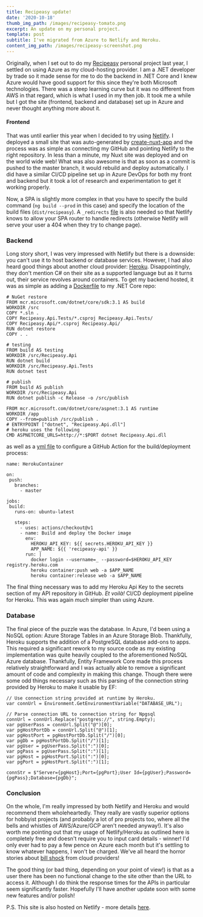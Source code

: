 ```yaml
---
title: Recipeasy update!
date: '2020-10-18'
thumb_img_path: /images/recipeasy-tomato.png
excerpt: An update on my personal project.
template: post
subtitle: I've migrated from Azure to Netlify and Heroku.
content_img_path: /images/recipeasy-screenshot.png
---
```


Originally, when I set out to do my [Recipeasy](https://silly-mahavira-4f9bf8.netlify.app/) personal project last year, I settled on using Azure as my cloud-hosting provider. I am a .NET developer by trade so it made sense for me to do the backend in .NET Core and I knew Azure would have good support for this since they're both Microsoft technologies. There was a steep learning curve but it was no different from AWS in that regard, which is what I used in my then job. It took me a while but I got the site (frontend, backend and database) set up in Azure and never thought anything more about it.

#### Frontend

That was until earlier this year when I decided to try using [Netlify](https://www.netlify.com/). I deployed a small site that was auto-generated by [create-nuxt-app](https://github.com/nuxt/create-nuxt-app) and the process was as simple as connecting my GitHub and pointing Netlify to the right repository. In less than a minute, my Nuxt site was deployed and on the world wide web! What was also awesome is that as soon as a commit is pushed to the master branch, it would rebuild and deploy automatically. I did have a similar CI/CD pipeline set up in Azure DevOps for both my front and backend but it took a lot of research and experimentation to get it working properly.

Now, a SPA is slightly more complex in that you have to specify the build command (`ng build --prod` in this case) and specify the location of the build files (`dist/recipeasy`). A `_redirects` [file](https://github.com/aellwood/recipeasy/blob/master/src/_redirects) is also needed so that Netlify knows to allow your SPA router to handle redirects (otherwise Netlify will serve your user a 404 when they try to change page).

### Backend

Long story short, I was very impressed with Netlify but there is a downside: you can't use it to host backend or database services. However, I had also heard good things about another cloud provider: [Heroku](https://www.heroku.com/). Disappointingly, they don't mention C# on their site as a supported language but as it turns out, their service revolves around containers. To get my backend hosted, it was as simple as adding a [Dockerfile](https://github.com/aellwood/recipeasy-api/blob/master/Dockerfile) to my .NET Core repo:

```
# NuGet restore
FROM mcr.microsoft.com/dotnet/core/sdk:3.1 AS build
WORKDIR /src
COPY *.sln .
COPY Recipeasy.Api.Tests/*.csproj Recipeasy.Api.Tests/
COPY Recipeasy.Api/*.csproj Recipeasy.Api/
RUN dotnet restore
COPY . .

# testing
FROM build AS testing
WORKDIR /src/Recipeasy.Api
RUN dotnet build
WORKDIR /src/Recipeasy.Api.Tests
RUN dotnet test

# publish
FROM build AS publish
WORKDIR /src/Recipeasy.Api
RUN dotnet publish -c Release -o /src/publish

FROM mcr.microsoft.com/dotnet/core/aspnet:3.1 AS runtime
WORKDIR /app
COPY --from=publish /src/publish .
# ENTRYPOINT ["dotnet", "Recipeasy.Api.dll"]
# heroku uses the following
CMD ASPNETCORE_URLS=http://*:$PORT dotnet Recipeasy.Api.dll
```


 as well as a [yml file](https://github.com/aellwood/recipeasy-api/blob/master/.github/workflows/main.yml) to configure a GitHub Action for the build/deployment process:
 
 ```
name: HerokuContainer

on:
  push:
    branches:
      - master

jobs:
  build:
    runs-on: ubuntu-latest

    steps:
      - uses: actions/checkout@v1
      - name: Build and deploy the Docker image
        env:
          HEROKU_API_KEY: ${{ secrets.HEROKU_API_KEY }}
          APP_NAME: ${{ 'recipeasy-api' }}
        run: |
          docker login --username=_ --password=$HEROKU_API_KEY registry.heroku.com
          heroku container:push web -a $APP_NAME
          heroku container:release web -a $APP_NAME
 ```
 
  The final thing necessary was to add my Heroku Api Key to the secrets section of my API repository in GitHub. *Et voilà!* CI/CD deployment pipeline for Heroku. This was again *much* simpler than using Azure.

### Database

The final piece of the puzzle was the database. In Azure, I'd been using a NoSQL option: Azure Storage Tables in an Azure Storage Blob. Thankfully, Heroku supports the addition of a PostgreSQL database add-ons to apps. This required a significant rework to my source code as my existing implementation was quite heavily coupled to the aforementioned NoSQL Azure database. Thankfully, Entity Framework Core made this process relatively straightforward and I was actually able to remove a significant amount of code and complexity in making this change. Though there were some odd things necessary such as this parsing of the connection string provided by Heroku to make it usable by EF:

```
// Use connection string provided at runtime by Heroku.
var connUrl = Environment.GetEnvironmentVariable("DATABASE_URL");

// Parse connection URL to connection string for Npgsql
connUrl = connUrl.Replace("postgres://", string.Empty);
var pgUserPass = connUrl.Split("@")[0];
var pgHostPortDb = connUrl.Split("@")[1];
var pgHostPort = pgHostPortDb.Split("/")[0];
var pgDb = pgHostPortDb.Split("/")[1];
var pgUser = pgUserPass.Split(":")[0];
var pgPass = pgUserPass.Split(":")[1];
var pgHost = pgHostPort.Split(":")[0];
var pgPort = pgHostPort.Split(":")[1];

connStr = $"Server={pgHost};Port={pgPort};User Id={pgUser};Password={pgPass};Database={pgDb}";
```

### Conclusion

On the whole, I'm really impressed by both Netlify and Heroku and would recommend them wholeheartedly. They really are vastly superior options for hobbyist projects (and probably a lot of pro projects too, where all the bells and whistles of AWS/Azure/GCP aren't needed anyway!).  It's also worth me pointing out that my usage of Netlify/Heroku as outlined here is completely free and doesn't require you to input card details - winner! I'd only ever had to pay a few pence on Azure each month but it's settling to know whatever happens, I won't be charged. We've all heard the horror stories about [bill shock](https://dev.to/juanmanuelramallo/i-was-billed-for-14k-usd-on-amazon-web-services-17fn) from cloud providers!

The good thing (or bad thing, depending on your point of view!) is that as a user there has been no functional change to the site other than the URL to access it. Although I do think the response times for the APIs in particular seem significantly faster. Hopefully I'll have another update soon with some new features and/or polish!



P.S. This site is also hosted on Netlify - more details [here](/about-this-site).